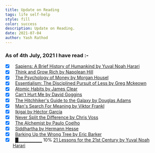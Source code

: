 ```yaml
---
title: Update on Reading
tags: life self-help
style: fill
color: success
description: Update on Reading.
date: 2021-07-04
author: Yash Rathod
---
```


### As of 4th July, 2021 I have read :- 
- [x] &nbsp; [Sapiens: A Brief History of Humankind by Yuval Noah Harari](https://amz.run/4i4V) 
- [x] &nbsp; [Think and Grow Rich by Napolean Hill](https://amz.run/4i4X) 
- [x] &nbsp; [The Psychology of Money by Morgan Housel](https://amz.run/4i4Y) 
- [x] &nbsp; [Essentialism: The Disciplined Pursuit of Less by Greg Mckeown](https://amz.run/4i4Z)
- [x] &nbsp; [Atomic Habits by James Clear](https://amz.run/4i4a)
- [x] &nbsp; [Can't Hurt Me by David Goggins](https://amz.run/4i4q)
- [x] &nbsp; [The Hitchhiker's Guide to the Galaxy by Douglas Adams](https://amz.run/4i4c)
- [x] &nbsp; [Man's Search For Meaning by Viktor Frankl](https://amz.run/4i4e)
- [x] &nbsp; [Ikigai by Héctor García](https://amz.run/4i4f)
- [x] &nbsp; [Never Split the Difference by Chris Voss](https://amz.run/4i4g)
- [x] &nbsp; [The Alchemist by Paulo Coelho](https://amz.run/4i4i)
- [x] &nbsp; [Siddhartha by Hermann Hesse](https://amz.run/4i4j)
- [x] &nbsp; [Barking Up the Wrong Tree by Eric Barker](https://amz.run/4i4k) 
- [x] &nbsp; █▁▁▁▁▁▁▁ 10% [21 Lessons for the 21st Century by Yuval Noah Harari](https://amz.run/4i4p)